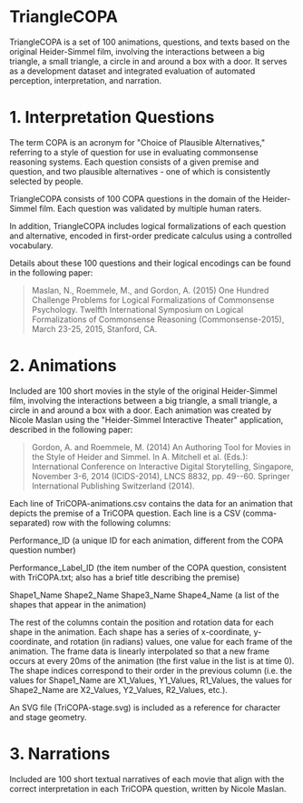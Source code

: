 TriangleCOPA
============
TriangleCOPA is a set of 100 animations, questions, and texts based on the original Heider-Simmel film, involving the interactions between a big triangle, a small triangle, a circle in and around a box with a door. It serves as a development dataset and integrated evaluation of automated perception, interpretation, and narration. 

# 1. Interpretation Questions

The term COPA is an acronym for "Choice of Plausible Alternatives," referring to a style of question for use in evaluating commonsense reasoning systems. Each question consists of a given premise and question, and two plausible alternatives - one of which is consistently selected by people. 

TriangleCOPA consists of 100 COPA questions in the domain of the Heider-Simmel film. Each question was validated by multiple human raters.

In addition, TriangleCOPA includes logical formalizations of each question and alternative, encoded in first-order predicate calculus using a controlled vocabulary. 

Details about these 100 questions and their logical encodings can be found in the following paper:

> Maslan, N., Roemmele, M., and Gordon, A. (2015) One Hundred Challenge Problems for Logical Formalizations of Commonsense Psychology. Twelfth International Symposium on Logical Formalizations of Commonsense Reasoning (Commonsense-2015), March 23-25, 2015, Stanford, CA.

# 2. Animations

Included are 100 short movies in the style of the original Heider-Simmel film, involving the interactions between a big triangle, a small triangle, a circle in and around a box with a door. Each animation was created by Nicole Maslan using the "Heider-Simmel Interactive Theater" application, described in the following paper:

> Gordon, A. and Roemmele, M. (2014) An Authoring Tool for Movies in the Style of Heider and Simmel. In A. Mitchell et al. (Eds.): International Conference on Interactive Digital Storytelling, Singapore, November 3-6, 2014 (ICIDS-2014), LNCS 8832, pp. 49--60. Springer International Publishing Switzerland (2014).
 
Each line of TriCOPA-animations.csv contains the data for an animation that depicts the premise of a TriCOPA question. Each line is a CSV (comma-separated) row with the following columns:

Performance_ID (a unique ID for each animation, different from the COPA question number)

Performance_Label_ID (the item number of the COPA question, consistent with TriCOPA.txt; also has a brief title describing the premise)

Shape1_Name Shape2_Name Shape3_Name Shape4_Name	(a list of the shapes that appear in the animation)

The rest of the columns contain the position and rotation data for each shape in the animation. Each shape has a series of x-coordinate, y-coordinate, and rotation (in radians) values, one value for each frame of the animation. The frame data is linearly interpolated so that a new frame occurs at every 20ms of the animation (the first value in the list is at time 0). The shape indices correspond to their order in the previous column (i.e. the values for Shape1_Name are X1_Values, Y1_Values, R1_Values, the values for Shape2_Name are X2_Values, Y2_Values, R2_Values, etc.).

An SVG file (TriCOPA-stage.svg) is included as a reference for character and stage geometry.

# 3. Narrations

Included are 100 short textual narratives of each movie that align with the correct interpretation in each TriCOPA question, written by Nicole Maslan.
